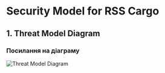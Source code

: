 # Security Model for RSS Cargo

## 1. Threat Model Diagram

### Посилання на діаграму

![Threat Model Diagram](https://www.plantuml.com/plantuml/png/RP91Rziy38Rl-XNyt7EBeeTlm0v5BJjeWXfhAZi86XGO59jpX3XI9iaBic7_VP9THOMt78IO3_cIhyG7Oxcs_Q4Z_pNuJKY4TBDYiw_PS_7CuEhszjDTzl-5qUVLbpnbh--OpN92p5x88zVy0BKw79L4QKjxxX2SwDq7gh6sNBOE_2BWVfJN-rQhNZQPwfI6zNnHpKQYT8DwZD8YpPx8Rq9YULAecdUmCgXXu_ebm0qKgmrShNV2OdbG-z3ZCX4aLAkJgnYIAHjemotVSdDHBAtIl7tNAoSfcL9xWMQ0Vqsqa1QrH0lK--7wFAGjA5mLejtPL-mwTGep2LtxcdIvW4TkySJ7RFVzE95DV_OQeTAzcIYdLP2cNVyFiwmi8UEwLR36hLSE7IQcbihOLcFvKhp9V8oEzdCwbKnxktD_HCsjKF9DbgX_Y1f7uLKrdoWpR8HnCzIxCILBi_dCswCChg_l1xVm6P9vLIrBOFYzHsCJuiE1U_mH3F6S-h0R65vwTBT1SXho0s1etD06Ov6VprFl8VRoqL0RwRHudDppmKmi7-EXFlA9GBGQoSKbPV4E8YOkV7DpxtRGKx-L2FvraW2ofmZ2NXBIOOko0UtNWW2KMFTQs7FO79T4m7Lr1yC6EY7HWCQZHkCVs0vRjesvJcjK90_kw0_T7m00)